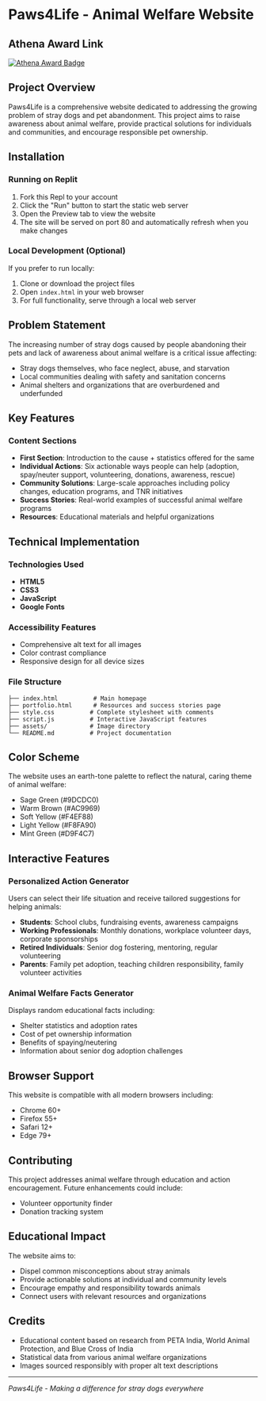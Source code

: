 # Paws4Life - Animal Welfare Website

## Athena Award Link
[![Athena Award Badge](https://img.shields.io/endpoint?url=https%3A%2F%2Faward.athena.hackclub.com%2Fapi%2Fbadge)](https://award.athena.hackclub.com?utm_source=readme)

## Project Overview

Paws4Life is a comprehensive website dedicated to addressing the growing problem of stray dogs and pet abandonment. This project aims to raise awareness about animal welfare, provide practical solutions for individuals and communities, and encourage responsible pet ownership.

## Installation

### Running on Replit
1. Fork this Repl to your account
2. Click the "Run" button to start the static web server
3. Open the Preview tab to view the website
4. The site will be served on port 80 and automatically refresh when you make changes

### Local Development (Optional)
If you prefer to run locally:
1. Clone or download the project files
2. Open `index.html` in your web browser
3. For full functionality, serve through a local web server

## Problem Statement

The increasing number of stray dogs caused by people abandoning their pets and lack of awareness about animal welfare is a critical issue affecting:
- Stray dogs themselves, who face neglect, abuse, and starvation
- Local communities dealing with safety and sanitation concerns
- Animal shelters and organizations that are overburdened and underfunded

## Key Features

### Content Sections
- **First Section**: Introduction to the cause + statistics offered for the same
- **Individual Actions**: Six actionable ways people can help (adoption, spay/neuter support, volunteering, donations, awareness, rescue)
- **Community Solutions**: Large-scale approaches including policy changes, education programs, and TNR initiatives
- **Success Stories**: Real-world examples of successful animal welfare programs
- **Resources**: Educational materials and helpful organizations

## Technical Implementation

### Technologies Used
- **HTML5**
- **CSS3**
- **JavaScript**
- **Google Fonts**
  
### Accessibility Features
- Comprehensive alt text for all images
- Color contrast compliance
- Responsive design for all device sizes

### File Structure
```
├── index.html          # Main homepage
├── portfolio.html      # Resources and success stories page
├── style.css          # Complete stylesheet with comments
├── script.js          # Interactive JavaScript features
├── assets/            # Image directory
└── README.md          # Project documentation
```

## Color Scheme

The website uses an earth-tone palette to reflect the natural, caring theme of animal welfare:
- Sage Green (#9DCDC0)
- Warm Brown (#AC9969)
- Soft Yellow (#F4EF88)
- Light Yellow (#F8FA90)
- Mint Green (#D9F4C7)

## Interactive Features

### Personalized Action Generator
Users can select their life situation and receive tailored suggestions for helping animals:
- **Students**: School clubs, fundraising events, awareness campaigns
- **Working Professionals**: Monthly donations, workplace volunteer days, corporate sponsorships
- **Retired Individuals**: Senior dog fostering, mentoring, regular volunteering
- **Parents**: Family pet adoption, teaching children responsibility, family volunteer activities

### Animal Welfare Facts Generator
Displays random educational facts including:
- Shelter statistics and adoption rates
- Cost of pet ownership information
- Benefits of spaying/neutering
- Information about senior dog adoption challenges



## Browser Support

This website is compatible with all modern browsers including:
- Chrome 60+
- Firefox 55+
- Safari 12+
- Edge 79+

## Contributing

This project addresses animal welfare through education and action encouragement. Future enhancements could include:
- Volunteer opportunity finder
- Donation tracking system

## Educational Impact

The website aims to:
- Dispel common misconceptions about stray animals
- Provide actionable solutions at individual and community levels
- Encourage empathy and responsibility towards animals
- Connect users with relevant resources and organizations

## Credits

- Educational content based on research from PETA India, World Animal Protection, and Blue Cross of India
- Statistical data from various animal welfare organizations
- Images sourced responsibly with proper alt text descriptions

---

*Paws4Life - Making a difference for stray dogs everywhere*
